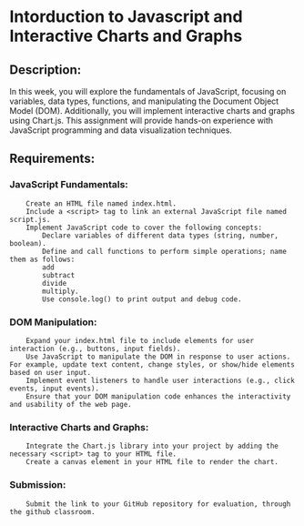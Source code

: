 # Intorduction to Javascript and Interactive Charts and Graphs

## Description:
In this week, you will explore the fundamentals of JavaScript, focusing on variables, data types, functions, and manipulating the Document Object Model (DOM). Additionally, you will implement interactive charts and graphs using Chart.js. This assignment will provide hands-on experience with JavaScript programming and data visualization techniques.

## Requirements:

### JavaScript Fundamentals:
        Create an HTML file named index.html.
        Include a <script> tag to link an external JavaScript file named script.js.
        Implement JavaScript code to cover the following concepts:
            Declare variables of different data types (string, number, boolean).
            Define and call functions to perform simple operations; name them as follows:
            add
            subtract
            divide
            multiply.
            Use console.log() to print output and debug code.

### DOM Manipulation:
        Expand your index.html file to include elements for user interaction (e.g., buttons, input fields).
        Use JavaScript to manipulate the DOM in response to user actions. For example, update text content, change styles, or show/hide elements based on user input.
        Implement event listeners to handle user interactions (e.g., click events, input events).
        Ensure that your DOM manipulation code enhances the interactivity and usability of the web page.

### Interactive Charts and Graphs:
        Integrate the Chart.js library into your project by adding the necessary <script> tag to your HTML file.
        Create a canvas element in your HTML file to render the chart.

  ### Submission:
        Submit the link to your GitHub repository for evaluation, through the github classroom.
